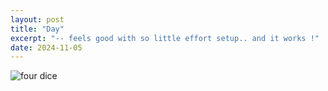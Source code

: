 ```yaml
---
layout: post
title: "Day"
excerpt: "-- feels good with so little effort setup.. and it works !"
date: 2024-11-05
---
```


![four dice](https://upload.wikimedia.org/wikipedia/commons/4/47/PNG_transparency_demonstration_1.png)
